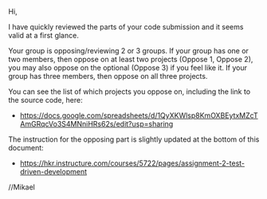 Hi,

I have quickly reviewed the parts of your code submission and it seems valid at a first glance.

Your group is opposing/reviewing 2 or 3 groups. If your group has one or two members, then oppose on at least two projects (Oppose 1, Oppose 2), you may also oppose on the optional (Oppose 3) if you feel like it. If your group has three members, then oppose on all three projects.

You can see the list of which projects you oppose on, including the link to the source code, here:

* https://docs.google.com/spreadsheets/d/1QyXKWlsp8KmOXBEytxMZcTAmGRqcVo3S4MNniHRs62s/edit?usp=sharing

The instruction for the opposing part is slightly updated at the bottom of this document:

* https://hkr.instructure.com/courses/5722/pages/assignment-2-test-driven-development

//Mikael
